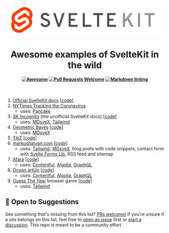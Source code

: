 <p align="center">
  <img src="assets/svelte-kit.svg" alt="SvelteKit" width="500">
</p>

<h1 align="center">Awesome examples of SvelteKit in the wild</h1>

<h4 align="center">

[![Awesome](https://cdn.rawgit.com/sindresorhus/awesome/d7305f38d29fed78fa85652e3a63e154dd8e8829/media/badge.svg)](https://github.com/sindresorhus/awesome)
[![Pull Requests Welcome](https://img.shields.io/badge/Pull%20Requests-welcome-brightgreen.svg)](https://github.com/janosh/awesome-svelte-kit/pulls)
[![Markdown linting](https://github.com/janosh/awesome-svelte-kit/workflows/Linter/badge.svg)](https://github.com/janosh/awesome-svelte-kit/actions)
</h4>

<br>

1. [Official SvelteKit docs](https://kit.svelte.dev) [[code](https://github.com/sveltejs/sites/tree/master/sites/kit.svelte.dev)]
2. [NYTimes Tracking the Coronavirus](https://nytimes.com/interactive/2021/us/new-york-city-new-york-covid-cases.html)
   - uses: [Pancake]
3. [SK Incognito](https://sk-incognito.vercel.app) (the unofficial SvelteKit docs) [[code](https://github.com/GrygrFlzr/kit-docs)]
   - uses: [MDsveX], [Tailwind]
4. [Geometric Bayes](https://svelte-geometric-bayes.netlify.app) [[code](https://github.com/janosh/svelte-geometric-bayes)]
   - uses: [MDsveX]
5. [TikZ](https://svelte-tikz.netlify.app) [[code](https://github.com/janosh/tikz)]
6. [markushatvan.com](https://markushatvan.com) [[code](https://github.com/mhatvan/markushatvan.com)]
   - uses: [Tailwind], [MDsveX], blog posts with code snippets, contact form with [Svelte Forms Lib], RSS feed and sitemap
7. [Afara](https://afara.foundation) [[code](https://github.com/janosh/afara)]
   - uses: [Contentful], [Algolia], [GraphQL]
8. [Ocean artUp](https://ocean-artup.eu) [[code](https://github.com/janosh/ocean-artup)]
   - uses: [Contentful], [Algolia], [GraphQL]
9. [Guess The Year](https://guess-the-year.davjhan.com) browser game [[code](https://github.com/davjhan/guess-the-year-game)]
   - uses: [Tailwind]

## 🎉 Open to Suggestions

See something that's missing from this list? [PRs welcome!](https://github.com/janosh/awesome-svelte-kit/edit/main/readme.md) If you're unsure if a site belongs on this list, feel free to [open an issue](https://github.com/janosh/awesome-svelte-kit/issues/new) first or [start a discussion](https://github.com/janosh/awesome-svelte-kit/discussions). This repo is meant to be a community effort.

[MDsveX]: https://github.com/pngwn/MDsveX
[Tailwind]: https://tailwindcss.com
[Pancake]: https://github.com/Rich-Harris/pancake
[Svelte Forms Lib]: https://github.com/tjinauyeung/svelte-forms-lib
[Contentful]: https://contentful.com
[Algolia]: https://algolia.com
[GraphQL]: https://graphql.org
